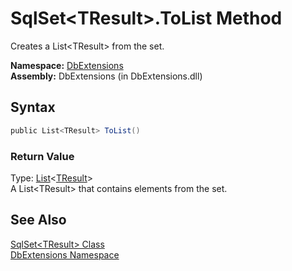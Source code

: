 SqlSet&lt;TResult>.ToList Method
================================
Creates a List&lt;TResult> from the set.

**Namespace:** [DbExtensions][1]  
**Assembly:** DbExtensions (in DbExtensions.dll)

Syntax
------

```csharp
public List<TResult> ToList()
```

### Return Value
Type: [List][2]&lt;[TResult][3]>  
A List&lt;TResult> that contains elements from the set.

See Also
--------
[SqlSet&lt;TResult> Class][3]  
[DbExtensions Namespace][1]  

[1]: ../README.md
[2]: http://msdn.microsoft.com/en-us/library/6sh2ey19
[3]: README.md